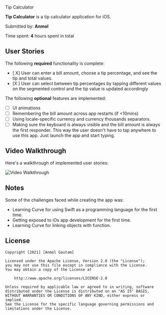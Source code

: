 Tip Calculator

**Tip Calculator** is a tip calculator application for iOS.

Submitted by: **Anmol**

Time spent: **4** hours spent in total

## User Stories

The following **required** functionality is complete:

* [ X] User can enter a bill amount, choose a tip percentage, and see the tip and total values.
* [X ] User can select between tip percentages by tapping different values on the segmented control and the tip value is updated accordingly

The following **optional** features are implemented:

* [ ] UI animations
* [ ] Remembering the bill amount across app restarts (if <10mins)
* [ ] Using locale-specific currency and currency thousands separators.
* [ ] Making sure the keyboard is always visible and the bill amount is always the first responder. This way the user doesn't have to tap anywhere to use this app. Just launch the app and start typing.

## Video Walkthrough

Here's a walkthrough of implemented user stories:

<img src='https://media.giphy.com/media/Ak7bArp5w8xHA1NlXt/giphy.gif' title='Video Walkthrough' width='' alt='Video Walkthrough' />

## Notes

Some of the challenges faced while creating the app was:
- Learning Curve for using Swift as a programming language for the first time.
- Getting exposed to iOs app development for the first time.
- Learning Curve for linking objects with function.

## License

    Copyright [2021] [Anmol Gautam]

    Licensed under the Apache License, Version 2.0 (the "License");
    you may not use this file except in compliance with the License.
    You may obtain a copy of the License at

        http://www.apache.org/licenses/LICENSE-2.0

    Unless required by applicable law or agreed to in writing, software
    distributed under the License is distributed on an "AS IS" BASIS,
    WITHOUT WARRANTIES OR CONDITIONS OF ANY KIND, either express or implied.
    See the License for the specific language governing permissions and
    limitations under the License.
